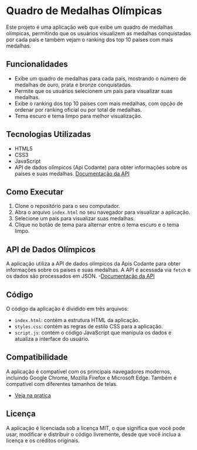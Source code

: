 # Quadro de Medalhas Olímpicas

Este projeto é uma aplicação web que exibe um quadro de medalhas olímpicas, permitindo que os usuários visualizem as medalhas conquistadas por cada país e também vejam o ranking dos top 10 países com mais medalhas.

## Funcionalidades

- Exibe um quadro de medalhas para cada país, mostrando o número de medalhas de ouro, prata e bronze conquistadas.
- Permite que os usuários selecionem um país para visualizar suas medalhas.
- Exibe o ranking dos top 10 países com mais medalhas, com opção de ordenar por ranking oficial ou por total de medalhas.
- Tema escuro e tema limpo para melhor visualização.

## Tecnologias Utilizadas

- HTML5
- CSS3
- JavaScript
- API de dados olímpicos (Api Codante) para obter informações sobre os países e suas medalhas. [Documentação da API](https://docs.apis.codante.io/olympic-games)

## Como Executar

1. Clone o repositório para o seu computador.
2. Abra o arquivo `index.html` no seu navegador para visualizar a aplicação.
3. Selecione um país para visualizar suas medalhas.
4. Clique no botão de tema para alternar entre o tema escuro e o tema limpo.

## API de Dados Olímpicos

A aplicação utiliza a API de dados olímpicos da Apis Codante para obter informações sobre os países e suas medalhas. A API é acessada via `fetch` e os dados são processados em JSON.
-[Documentação da API](https://docs.apis.codante.io/olympic-games)

## Código

O código da aplicação é dividido em três arquivos:

- `index.html`: contém a estrutura HTML da aplicação.
- `styles.css`: contém as regras de estilo CSS para a aplicação.
- `script.js`: contém o código JavaScript que manipula os dados e atualiza a interface do usuário.

## Compatibilidade

A aplicação é compatível com os principais navegadores modernos, incluindo Google Chrome, Mozilla Firefox e Microsoft Edge. Também é compatível com diferentes tamanhos de telas.
- [Veja na pratica](https://mp-hackathon-olimpiadas-chi.vercel.app/)

## Licença

A aplicação é licenciada sob a licença MIT, o que significa que você pode usar, modificar e distribuir o código livremente, desde que você inclua a licença e os créditos originais.
